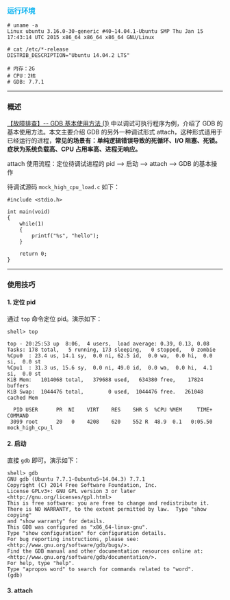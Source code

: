 ### <font color=#00b0f0>运行环境</font>

```
# uname -a
Linux ubuntu 3.16.0-30-generic #40~14.04.1-Ubuntu SMP Thu Jan 15 17:43:14 UTC 2015 x86_64 x86_64 x86_64 GNU/Linux

# cat /etc/*-release
DISTRIB_DESCRIPTION="Ubuntu 14.04.2 LTS"

# 内存：2G
# CPU：2核
# GDB: 7.7.1
```

---

### 概述

[【故障排查】-- GDB 基本使用方法 (1)](https://github.com/hsxhr-10/blog/blob/master/Linux/【故障排查】--%20GDB%20基本使用方法%20(1).md) 中以调试可执行程序为例，介绍了 GDB 的基本使用方法。本文主要介绍 GDB 的另外一种调试形式 attach，这种形式适用于已经运行的进程，**常见的场景有：单纯逻辑错误导致的死循环、I/O 阻塞、死锁。症状为系统负载高、CPU 占用率高、进程无响应。**

attach 使用流程：定位待调试进程的 pid --> 启动 --> attach <pid> --> GDB 的基本操作

待调试源码 `mock_high_cpu_load.c` 如下：

```
#include <stdio.h>

int main(void)
{
	while(1)
	{
		printf("%s", "hello");
	}

	return 0;
}
```

---

### 使用技巧

#### 1. 定位 pid

通过 `top` 命令定位 pid。演示如下：

```
shell> top

top - 20:25:53 up  8:06,  4 users,  load average: 0.39, 0.13, 0.08
Tasks: 178 total,   5 running, 173 sleeping,   0 stopped,   0 zombie
%Cpu0  : 23.4 us, 14.1 sy,  0.0 ni, 62.5 id,  0.0 wa,  0.0 hi,  0.0 si,  0.0 st
%Cpu1  : 31.3 us, 15.6 sy,  0.0 ni, 49.0 id,  0.0 wa,  0.0 hi,  4.1 si,  0.0 st
KiB Mem:   1014068 total,   379688 used,   634380 free,    17824 buffers
KiB Swap:  1044476 total,        0 used,  1044476 free.   261048 cached Mem

  PID USER      PR  NI    VIRT    RES    SHR S  %CPU %MEM     TIME+ COMMAND                                                                                
 3099 root      20   0    4208    620    552 R  48.9  0.1   0:05.50 mock_high_cpu_l 
```

#### 2. 启动

直接 `gdb` 即可。演示如下：

```
shell> gdb
GNU gdb (Ubuntu 7.7.1-0ubuntu5~14.04.3) 7.7.1
Copyright (C) 2014 Free Software Foundation, Inc.
License GPLv3+: GNU GPL version 3 or later <http://gnu.org/licenses/gpl.html>
This is free software: you are free to change and redistribute it.
There is NO WARRANTY, to the extent permitted by law.  Type "show copying"
and "show warranty" for details.
This GDB was configured as "x86_64-linux-gnu".
Type "show configuration" for configuration details.
For bug reporting instructions, please see:
<http://www.gnu.org/software/gdb/bugs/>.
Find the GDB manual and other documentation resources online at:
<http://www.gnu.org/software/gdb/documentation/>.
For help, type "help".
Type "apropos word" to search for commands related to "word".
(gdb) 
```

#### 3. attach <pid>




















